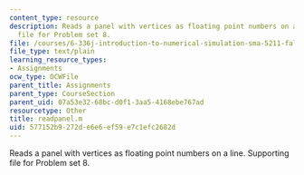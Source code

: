 ```yaml
---
content_type: resource
description: Reads a panel with vertices as floating point numbers on a line. Supporting
  file for Problem set 8.
file: /courses/6-336j-introduction-to-numerical-simulation-sma-5211-fall-2003/577152b9272de6e6ef59e7c1efc2682d_readpanel.m
file_type: text/plain
learning_resource_types:
- Assignments
ocw_type: OCWFile
parent_title: Assignments
parent_type: CourseSection
parent_uid: 07a53e32-68bc-d0f1-3aa5-4168ebe767ad
resourcetype: Other
title: readpanel.m
uid: 577152b9-272d-e6e6-ef59-e7c1efc2682d
---
```

Reads a panel with vertices as floating point numbers on a line. Supporting file for Problem set 8.